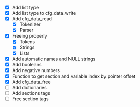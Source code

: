 - [x] Add list type
- [x] Add list type to cfg_data_write
- [x] Add cfg_data_read
	- [x] Tokenizer
	- [x] Parser
- [x] Freeing properly
	- [x] Tokens
	- [x] Strings
	- [x] Lists
- [x] Add automatic names and NULL strings
- [x] Add booleans
- [x] Add negative numbers
- [x] Function to get section and variable index by pointer offset
- [x] Add cfg_data_free
- [ ] Add dictionaries
- [ ] Add sections tags
- [ ] Free section tags
